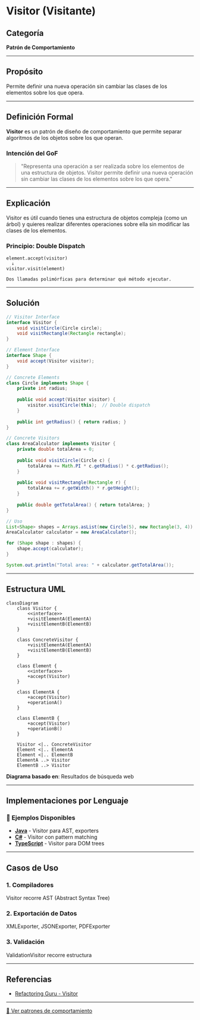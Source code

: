 # Visitor (Visitante)

## Categoría
**Patrón de Comportamiento**

---

## Propósito

Permite definir una nueva operación sin cambiar las clases de los elementos sobre los que opera.

---

## Definición Formal

**Visitor** es un patrón de diseño de comportamiento que permite separar algoritmos de los objetos sobre los que operan.

### Intención del GoF

> "Representa una operación a ser realizada sobre los elementos de una estructura de objetos. Visitor permite definir una nueva operación sin cambiar las clases de los elementos sobre los que opera."

---

## Explicación

Visitor es útil cuando tienes una estructura de objetos compleja (como un árbol) y quieres realizar diferentes operaciones sobre ella sin modificar las clases de los elementos.

### Principio: Double Dispatch

```
element.accept(visitor)
  ↓
visitor.visit(element)

Dos llamadas polimórficas para determinar qué método ejecutar.
```

---

## Solución

```java
// Visitor Interface
interface Visitor {
    void visitCircle(Circle circle);
    void visitRectangle(Rectangle rectangle);
}

// Element Interface
interface Shape {
    void accept(Visitor visitor);
}

// Concrete Elements
class Circle implements Shape {
    private int radius;
    
    public void accept(Visitor visitor) {
        visitor.visitCircle(this);  // Double dispatch
    }
    
    public int getRadius() { return radius; }
}

// Concrete Visitors
class AreaCalculator implements Visitor {
    private double totalArea = 0;
    
    public void visitCircle(Circle c) {
        totalArea += Math.PI * c.getRadius() * c.getRadius();
    }
    
    public void visitRectangle(Rectangle r) {
        totalArea += r.getWidth() * r.getHeight();
    }
    
    public double getTotalArea() { return totalArea; }
}

// Uso
List<Shape> shapes = Arrays.asList(new Circle(5), new Rectangle(3, 4));
AreaCalculator calculator = new AreaCalculator();

for (Shape shape : shapes) {
    shape.accept(calculator);
}

System.out.println("Total area: " + calculator.getTotalArea());
```

---

## Estructura UML

```mermaid
classDiagram
    class Visitor {
        <<interface>>
        +visitElementA(ElementA)
        +visitElementB(ElementB)
    }
    
    class ConcreteVisitor {
        +visitElementA(ElementA)
        +visitElementB(ElementB)
    }
    
    class Element {
        <<interface>>
        +accept(Visitor)
    }
    
    class ElementA {
        +accept(Visitor)
        +operationA()
    }
    
    class ElementB {
        +accept(Visitor)
        +operationB()
    }
    
    Visitor <|.. ConcreteVisitor
    Element <|.. ElementA
    Element <|.. ElementB
    ElementA ..> Visitor
    ElementB ..> Visitor
```

**Diagrama basado en**: Resultados de búsqueda web

---

## Implementaciones por Lenguaje

### 📁 Ejemplos Disponibles

- **[Java](./java/)** - Visitor para AST, exporters
- **[C#](./csharp/)** - Visitor con pattern matching
- **[TypeScript](./typescript/)** - Visitor para DOM trees

---

## Casos de Uso

### 1. **Compiladores**
Visitor recorre AST (Abstract Syntax Tree)

### 2. **Exportación de Datos**
XMLExporter, JSONExporter, PDFExporter

### 3. **Validación**
ValidationVisitor recorre estructura

---

## Referencias

- [Refactoring Guru - Visitor](https://refactoring.guru/design-patterns/visitor)

---

[📂 Ver patrones de comportamiento](../Comportamiento.md)
